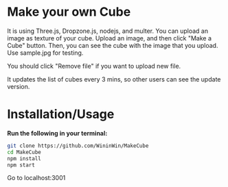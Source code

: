 # Make your own Cube

It is using Three.js, Dropzone.js, nodejs, and multer. 
You can upload an image as texture of your cube. 
Upload an image, and then click "Make a Cube" button. Then, you can see the cube with the image that you upload. Use sample.jpg for testing. 

You should click "Remove file" if you want to upload new file.

It updates the list of cubes every 3 mins, so other users can see the update version. 

# Installation/Usage

**Run the following in your terminal:**

```bash
git clone https://github.com/WininWin/MakeCube
cd MakeCube
npm install
npm start

```
Go to localhost:3001
